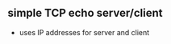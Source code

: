 simple TCP echo server/client
-----------------------------

* uses IP addresses for server and client

